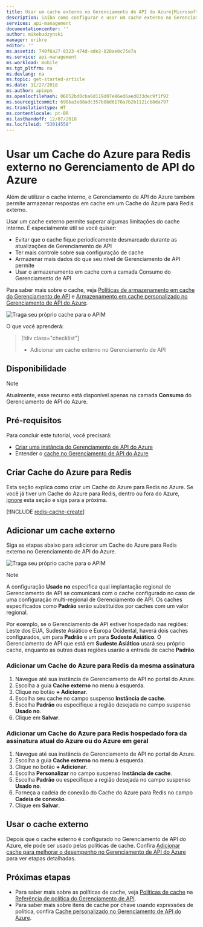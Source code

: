 ```yaml
---
title: Usar um cache externo no Gerenciamento de API do Azure|Microsoft Docs
description: Saiba como configurar e usar um cache externo no Gerenciamento de API do Azure.
services: api-management
documentationcenter: ''
author: mikebudzynski
manager: erikre
editor: ''
ms.assetid: 740f6a27-8323-474d-ade2-828ae0c75e7a
ms.service: api-management
ms.workload: mobile
ms.tgt_pltfrm: na
ms.devlang: na
ms.topic: get-started-article
ms.date: 11/27/2018
ms.author: apimpm
ms.openlocfilehash: 06052bd0cba6d119d07e86ed6aed833dec9f1f92
ms.sourcegitcommit: 698ba3e88adc357b8bd6178a7b2b1121cb8da797
ms.translationtype: HT
ms.contentlocale: pt-BR
ms.lasthandoff: 12/07/2018
ms.locfileid: "53014558"
---
```

# <a name="use-an-external-azure-cache-for-redis-in-azure-api-management"></a>Usar um Cache do Azure para Redis externo no Gerenciamento de API do Azure

Além de utilizar o cache interno, o Gerenciamento de API do Azure também permite armazenar respostas em cache em um Cache do Azure para Redis externo.

Usar um cache externo permite superar algumas limitações do cache interno. É especialmente útil se você quiser:

* Evitar que o cache fique periodicamente desmarcado durante as atualizações de Gerenciamento de API
* Ter mais controle sobre sua configuração de cache
* Armazenar mais dados do que seu nível de Gerenciamento de API permite
* Usar o armazenamento em cache com a camada Consumo do Gerenciamento de API

Para saber mais sobre o cache, veja [Políticas de armazenamento em cache do Gerenciamento de API](api-management-caching-policies.md) e [Armazenamento em cache personalizado no Gerenciamento de API do Azure](api-management-sample-cache-by-key.md).

![Traga seu próprio cache para o APIM](media/api-management-howto-cache-external/overview.png)

O que você aprenderá:

> [!div class="checklist"]
> * Adicionar um cache externo no Gerenciamento de API

## <a name="availability"></a>Disponibilidade

> [!NOTE]
> Atualmente, esse recurso está disponível apenas na camada **Consumo** do Gerenciamento de API do Azure.

## <a name="prerequisites"></a>Pré-requisitos

Para concluir este tutorial, você precisará:

+ [Criar uma instância do Gerenciamento de API do Azure](get-started-create-service-instance.md)
+ Entender o [cache no Gerenciamento de API do Azure](api-management-howto-cache.md)

## <a name="create-cache"> </a> Criar Cache do Azure para Redis

Esta seção explica como criar um Cache do Azure para Redis no Azure. Se você já tiver um Cache do Azure para Redis, dentro ou fora do Azure, <a href="#add-external-cache">ignore</a> esta seção e siga para a próxima.

[!INCLUDE [redis-cache-create](../../includes/redis-cache-create.md)]

## <a name="add-external-cache"> </a>Adicionar um cache externo

Siga as etapas abaixo para adicionar um Cache do Azure para Redis externo no Gerenciamento de API do Azure.

![Traga seu próprio cache para o APIM](media/api-management-howto-cache-external/add-external-cache.png)

> [!NOTE]
> A configuração **Usado no** especifica qual implantação regional de Gerenciamento de API se comunicará com o cache configurado no caso de uma configuração multi-regional de Gerenciamento de API. Os caches especificados como **Padrão** serão substituídos por caches com um valor regional.
>
> Por exemplo, se o Gerenciamento de API estiver hospedado nas regiões: Leste dos EUA, Sudeste Asiático e Europa Ocidental, haverá dois caches configurados, um para **Padrão** e um para **Sudeste Asiático**. O Gerenciamento de API que está em **Sudeste Asiático** usará seu próprio cache, enquanto as outras duas regiões usarão a entrada de cache **Padrão**.

### <a name="add-an-azure-cache-for-redis-from-the-same-subscription"></a>Adicionar um Cache do Azure para Redis da mesma assinatura

1. Navegue até sua instância de Gerenciamento de API no portal do Azure.
2. Escolha a guia **Cache externo** no menu à esquerda.
3. Clique no botão **+ Adicionar**.
4. Escolha seu cache no campo suspenso **Instância de cache**.
5. Escolha **Padrão** ou especifique a região desejada no campo suspenso **Usado no**.
6. Clique em **Salvar**.

### <a name="add-an-azure-cache-for-redis-hosted-outside-of-the-current-azure-subscription-or-azure-in-general"></a>Adicionar um Cache do Azure para Redis hospedado fora da assinatura atual do Azure ou do Azure em geral

1. Navegue até sua instância de Gerenciamento de API no portal do Azure.
2. Escolha a guia **Cache externo** no menu à esquerda.
3. Clique no botão **+ Adicionar**.
4. Escolha **Personalizar** no campo suspenso **Instância de cache**.
5. Escolha **Padrão** ou especifique a região desejada no campo suspenso **Usado no**.
6. Forneça a cadeia de conexão do Cache do Azure para Redis no campo **Cadeia de conexão**.
7. Clique em **Salvar**.

## <a name="use-the-external-cache"></a>Usar o cache externo

Depois que o cache externo é configurado no Gerenciamento de API do Azure, ele pode ser usado pelas políticas de cache. Confira [Adicionar cache para melhorar o desempenho no Gerenciamento de API do Azure](api-management-howto-cache.md) para ver etapas detalhadas.

## <a name="next-steps"> </a>Próximas etapas
* Para saber mais sobre as políticas de cache, veja [Políticas de cache][Caching policies] na [Referência de política do Gerenciamento de API][API Management policy reference].
* Para saber mais sobre itens de cache por chave usando expressões de política, confira [Cache personalizado no Gerenciamento de API do Azure](api-management-sample-cache-by-key.md).

[API Management policy reference]: https://msdn.microsoft.com/library/azure/dn894081.aspx
[Caching policies]: https://msdn.microsoft.com/library/azure/dn894086.aspx